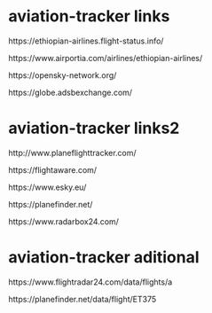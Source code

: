 # aviation-tracker links

<p>https://ethiopian-airlines.flight-status.info/</p>



<p>https://www.airportia.com/airlines/ethiopian-airlines/</p>


<p>https://opensky-network.org/</p>


<p>https://globe.adsbexchange.com/</p>



# aviation-tracker links2

<p>http://www.planeflighttracker.com/</p>

<p>https://flightaware.com/</p>

<p>https://www.esky.eu/</p>

<p>https://planefinder.net/</p>

<p>https://www.radarbox24.com/</p>

# aviation-tracker aditional

<p>https://www.flightradar24.com/data/flights/a</p>
<p>https://planefinder.net/data/flight/ET375</p>
